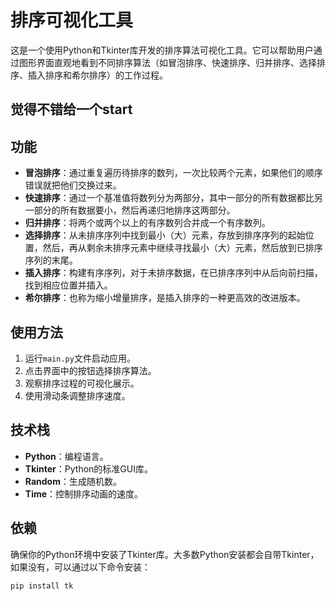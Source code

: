 # 排序可视化工具

这是一个使用Python和Tkinter库开发的排序算法可视化工具。它可以帮助用户通过图形界面直观地看到不同排序算法（如冒泡排序、快速排序、归并排序、选择排序、插入排序和希尔排序）的工作过程。

## 觉得不错给一个start

## 功能

- **冒泡排序**：通过重复遍历待排序的数列，一次比较两个元素，如果他们的顺序错误就把他们交换过来。
- **快速排序**：通过一个基准值将数列分为两部分，其中一部分的所有数据都比另一部分的所有数据要小，然后再递归地排序这两部分。
- **归并排序**：将两个或两个以上的有序数列合并成一个有序数列。
- **选择排序**：从未排序序列中找到最小（大）元素，存放到排序序列的起始位置，然后，再从剩余未排序元素中继续寻找最小（大）元素，然后放到已排序序列的末尾。
- **插入排序**：构建有序序列，对于未排序数据，在已排序序列中从后向前扫描，找到相应位置并插入。
- **希尔排序**：也称为缩小增量排序，是插入排序的一种更高效的改进版本。

## 使用方法

1. 运行`main.py`文件启动应用。
2. 点击界面中的按钮选择排序算法。
3. 观察排序过程的可视化展示。
4. 使用滑动条调整排序速度。

## 技术栈

- **Python**：编程语言。
- **Tkinter**：Python的标准GUI库。
- **Random**：生成随机数。
- **Time**：控制排序动画的速度。

## 依赖

确保你的Python环境中安装了Tkinter库。大多数Python安装都会自带Tkinter，如果没有，可以通过以下命令安装：

```bash
pip install tk
